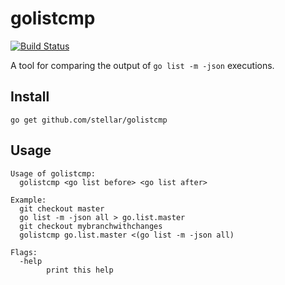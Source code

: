 # golistcmp

[![Build Status](https://github.com/stellar/golistcmp/workflows/Go/badge.svg)](https://github.com/stellar/golistcmp/actions)

A tool for comparing the output of `go list -m -json` executions.

## Install

```
go get github.com/stellar/golistcmp
```

## Usage

```
Usage of golistcmp:
  golistcmp <go list before> <go list after>

Example:
  git checkout master
  go list -m -json all > go.list.master
  git checkout mybranchwithchanges
  golistcmp go.list.master <(go list -m -json all)

Flags:
  -help
        print this help
```

